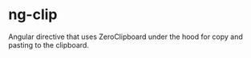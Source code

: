 ng-clip
=======

Angular directive that uses ZeroClipboard under the hood for copy and pasting to the clipboard.
